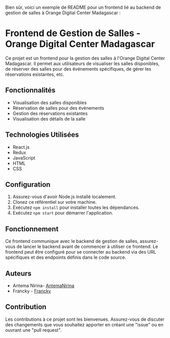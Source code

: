 Bien sûr, voici un exemple de README pour un frontend lié au backend de gestion de salles à Orange Digital Center Madagascar :

# Frontend de Gestion de Salles - Orange Digital Center Madagascar

Ce projet est un frontend pour la gestion des salles à l'Orange Digital Center Madagascar. Il permet aux utilisateurs de visualiser les salles disponibles, de réserver des salles pour des événements spécifiques, de gérer les réservations existantes, etc.

## Fonctionnalités

- Visualisation des salles disponibles
- Réservation de salles pour des événements
- Gestion des réservations existantes
- Visualisation des détails de la salle

## Technologies Utilisées

- React.js
- Redux
- JavaScript
- HTML
- CSS

## Configuration

1. Assurez-vous d'avoir Node.js installé localement.
2. Clonez ce référentiel sur votre machine.
3. Exécutez `npm install` pour installer toutes les dépendances.
4. Exécutez `npm start` pour démarrer l'application.

## Fonctionnement

Ce frontend communique avec le backend de gestion de salles, assurez-vous de lancer le backend avant de commencer à utiliser ce frontend. Le frontend peut être configuré pour se connecter au backend via des URL spécifiques et des endpoints définis dans le code source.

## Auteurs

- Antema Nirina- [AntemaNirina](antema103@gmail.com)
- Francky - [Francky](franckykezya05@gmail.com )

## Contribution

Les contributions à ce projet sont les bienvenues. Assurez-vous de discuter des changements que vous souhaitez apporter en créant une "issue" ou en ouvrant une "pull request".

